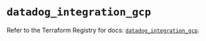 # `datadog_integration_gcp`

Refer to the Terraform Registry for docs: [`datadog_integration_gcp`](https://registry.terraform.io/providers/datadog/datadog/3.48.1/docs/resources/integration_gcp).
